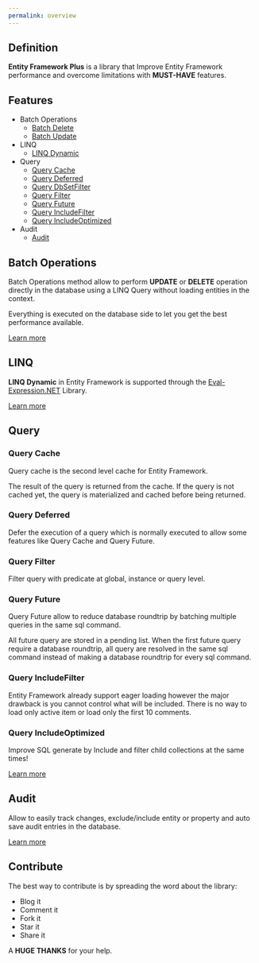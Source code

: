 ```yaml
---
permalink: overview
---
```


## Definition

**Entity Framework Plus** is a library that Improve Entity Framework performance and overcome limitations with **MUST-HAVE** features.

## Features

- Batch Operations
  - [Batch Delete](/batch-delete)
  - [Batch Update](/batch-update)
- LINQ
  - [LINQ Dynamic](/linq-dynamic)
- Query
  - [Query Cache](/query-cache)
  - [Query Deferred](/query-deferred)
  - [Query DbSetFilter](/query-db-set-filter)
  - [Query Filter](/query-filter)
  - [Query Future](/query-future)
  - [Query IncludeFilter](/query-include-filter)
  - [Query IncludeOptimized](/query-include-optimized)
- Audit
  - [Audit](/audit)

## Batch Operations

Batch Operations method allow to perform **UPDATE** or **DELETE** operation directly in the database using a LINQ Query without loading entities in the context.

Everything is executed on the database side to let you get the best performance available.

[Learn more](/tutorial-batch-operations)

## LINQ

**LINQ Dynamic** in Entity Framework is supported through the [Eval-Expression.NET](http://eval-expression.net/) Library.

[Learn more](/tutorial-linq)


## Query
### Query Cache

Query cache is the second level cache for Entity Framework.

The result of the query is returned from the cache. If the query is not cached yet, the query is materialized and cached before being returned.

### Query Deferred

Defer the execution of a query which is normally executed to allow some features like Query Cache and Query Future.

### Query Filter

Filter query with predicate at global, instance or query level.

### Query Future

Query Future allow to reduce database roundtrip by batching multiple queries in the same sql command.

All future query are stored in a pending list. When the first future query require a database roundtrip, all query are resolved in the same sql command instead of making a database roundtrip for every sql command.

### Query IncludeFilter

Entity Framework already support eager loading however the major drawback is you cannot control what will be included. There is no way to load only active item or load only the first 10 comments.

### Query IncludeOptimized

Improve SQL generate by Include and filter child collections at the same times!

[Learn more](/tutorial-query)

## Audit

Allow to easily track changes, exclude/include entity or property and auto save audit entries in the database.

[Learn more](/tutorial-audit)

## Contribute

The best way to contribute is by spreading the word about the library:

 - Blog it
 - Comment it
 - Fork it
 - Star it
 - Share it

A **HUGE THANKS** for your help.